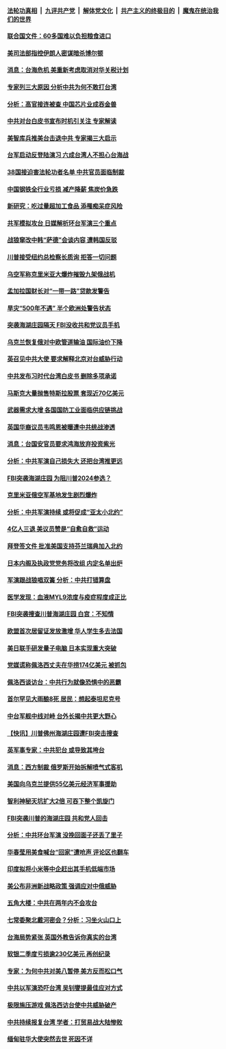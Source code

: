 ####  [法轮功真相](../../../../basic/blob/master/README.md?t=08112301) &nbsp;|&nbsp; [九评共产党](../../../../9ping.md/blob/master/README.md?t=08112301) &nbsp;|&nbsp; [解体党文化](../../../../jtdwh.md/blob/master/README.md?t=08112301)  &nbsp;|&nbsp; [共产主义的终极目的](../../../../gczydzjmd.md/blob/master/README.md?t=08112301) &nbsp;|&nbsp; [魔鬼在统治我们的世界](../../../../mgztzwmdsj.md/blob/master/README.md?t=08112301) 

#### [联合国文件：60多国难以负担粮食进口](../pages/nsc418/n13800284.md?t=08112301) 

#### [美司法部指控伊朗人密谋暗杀博尔顿](../pages/nsc418/n13800161.md?t=08112301) 

#### [消息：台海危机 美重新考虑取消对华关税计划](../pages/nsc418/n13800218.md?t=08112301) 

#### [专家列三大原因 分析中共为何不敢打台湾](../pages/nsc418/n13800189.md?t=08112301) 

#### [分析：高官接连被查 中国芯片业成吞金兽](../pages/nsc418/n13799810.md?t=08112301) 

#### [中共对台白皮书宣布时机引关注 专家解读](../pages/nsc418/n13799899.md?t=08112301) 

#### [美智库兵推美台击退中共 专家揭三大启示](../pages/nsc418/n13799676.md?t=08112301) 

#### [台军启动反登陆演习 六成台湾人不担心台海战](../pages/nsc418/n13799848.md?t=08112301) 

#### [38国接迫害法轮功者名单 中共官员面临制裁](../pages/nsc418/n13799696.md?t=08112301) 

#### [中国钢铁全行业亏损 减产降薪 焦炭价急跌](../pages/nsc418/n13799650.md?t=08112301) 

#### [新研究：吃过量超加工食品 添罹痴呆症风险](../pages/nsc418/n13799787.md?t=08112301) 

#### [共军模拟攻台 日媒解析环台军演三个重点](../pages/nsc418/n13799801.md?t=08112301) 

#### [战狼窜改中韩“萨德”会谈内容 遭韩国反驳](../pages/nsc418/n13799823.md?t=08112301) 

#### [川普接受纽约总检察长质询 拒答一切问题](../pages/nsc418/n13799778.md?t=08112301) 

#### [乌空军称克里米亚大爆炸摧毁九架俄战机](../pages/nsc418/n13799695.md?t=08112301) 

#### [孟加拉国财长对“一带一路”贷款发警告](../pages/nsc418/n13799259.md?t=08112301) 

#### [旱灾“500年不遇” 半个欧洲处警告状态](../pages/nsc418/n13799773.md?t=08112301) 

#### [突袭海湖庄园隔天 FBI没收共和党议员手机](../pages/nsc418/n13799749.md?t=08112301) 

#### [乌克兰恢复俄对中欧管道输油 国际油价下降](../pages/nsc418/n13799001.md?t=08112301) 

#### [英召见中共大使 要求解释北京对台威胁行动](../pages/nsc418/n13799683.md?t=08112301) 

#### [中共发布习时代台湾白皮书 删除多项承诺](../pages/nsc418/n13799640.md?t=08112301) 

#### [马斯克大量抛售特斯拉股票 套现近70亿美元](../pages/nsc418/n13799547.md?t=08112301) 

#### [武器需求大增 各国国防工业面临供应链挑战](../pages/nsc418/n13799512.md?t=08112301) 

#### [英国华裔议员韦鸣恩被曝遭中共统战渗透](../pages/nsc418/n13799344.md?t=08112301) 

#### [消息：台国安官员要求鸿海放弃投资紫光](../pages/nsc418/n13799229.md?t=08112301) 

#### [分析：中共军演自己损失大 还把台湾推更远](../pages/nsc418/n13798501.md?t=08112301) 

#### [FBI突袭海湖庄园 为阻川普2024参选？](../pages/nsc418/n13798986.md?t=08112301) 

#### [克里米亚俄空军基地发生剧烈爆炸](../pages/nsc418/n13799101.md?t=08112301) 

#### [分析：中共军演持续 或将促成“亚太小北约”](../pages/nsc418/n13798844.md?t=08112301) 

#### [4亿人三退 美议员赞是“自愈自救”运动](../pages/nsc418/n13798881.md?t=08112301) 

#### [拜登签文件 批准美国支持芬兰瑞典加入北约](../pages/nsc418/n13799045.md?t=08112301) 

#### [日本内阁及执政党党务将改组 内定名单出炉](../pages/nsc418/n13799007.md?t=08112301) 

#### [军演跟战狼唱双簧 分析：中共打错算盘](../pages/nsc418/n13799011.md?t=08112301) 

#### [医学发现：血液MYL9浓度与疫症程度成正比](../pages/nsc418/n13798877.md?t=08112301) 

#### [FBI突袭搜查川普海湖庄园 白宫：不知情](../pages/nsc418/n13798950.md?t=08112301) 

#### [欧盟首次居留证发放激增 华人学生多去法国](../pages/nsc418/n13798940.md?t=08112301) 

#### [美日联手研发量子电脑 日本实现重大突破](../pages/nsc418/n13798979.md?t=08112301) 

#### [党媒谎称佩洛西丈夫在华捞174亿美元 被抓包](../pages/nsc418/n13798845.md?t=08112301) 

#### [佩洛西谈访台：中共行为就像恐惧中的恶霸](../pages/nsc418/n13798920.md?t=08112301) 

#### [首尔罕见大雨酿8死 居民：想起泰坦尼克号](../pages/nsc418/n13798821.md?t=08112301) 

#### [中台军舰中线对峙 台外长揭中共更大野心](../pages/nsc418/n13798740.md?t=08112301) 

#### [【快讯】川普佛州海湖庄园遭FBI突击搜查](../pages/nsc418/n13798436.md?t=08112301) 

#### [英军事专家：中共犯台 或导致其垮台](../pages/nsc418/n13798430.md?t=08112301) 

#### [消息：西方制裁 俄罗斯开始拆解喷气式客机](../pages/nsc418/n13798577.md?t=08112301) 

#### [美国向乌克兰提供55亿美元经济军事援助](../pages/nsc418/n13798555.md?t=08112301) 

#### [智利神秘天坑扩大2倍 可吞下整个凯旋门](../pages/nsc418/n13798467.md?t=08112301) 

#### [FBI突袭川普的海湖庄园 共和党人回击](../pages/nsc418/n13798479.md?t=08112301) 

#### [分析：中共环台军演 没挽回面子还丢了里子](../pages/nsc418/n13798433.md?t=08112301) 

#### [华春莹用美食喊台“回家”遭呛声 评论区也翻车](../pages/nsc418/n13798179.md?t=08112301) 

#### [印度拟将小米等中企赶出其手机低端市场](../pages/nsc418/n13798324.md?t=08112301) 

#### [美公布非洲新战略政策 强调应对中俄威胁](../pages/nsc418/n13798330.md?t=08112301) 

#### [五角大楼：中共在两年内不会攻台](../pages/nsc418/n13798354.md?t=08112301) 

#### [七常委聚北戴河密会？分析：习坐火山口上](../pages/nsc418/n13798123.md?t=08112301) 

#### [台海局势紧张 英国外教告诉你真实的台湾](../pages/nsc418/n13798341.md?t=08112301) 

#### [软银二季度亏损逾230亿美元 再创纪录](../pages/nsc418/n13798287.md?t=08112301) 

#### [专家：为何中共对美八暂停 美方反而松口气](../pages/nsc418/n13798323.md?t=08112301) 

#### [中共以军演恐吓台湾 吴钊燮提最佳应对方式](../pages/nsc418/n13798312.md?t=08112301) 

#### [极限施压游戏 佩洛西访台使中共威胁破产](../pages/nsc418/n13798285.md?t=08112301) 

#### [中共持续报复台湾 学者：打贸易战大陆惨败](../pages/nsc418/n13798316.md?t=08112301) 

#### [缅甸驻华大使突然去世 死因不详](../pages/nsc418/n13798129.md?t=08112301) 


